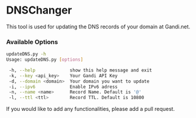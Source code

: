 # DNSChanger

This tool is used for updating the DNS records of your domain at Gandi.net.

### Available Options

```bash
updateDNS.py -h
Usage: updateDNS.py [options]

 -h, --help             show this help message and exit
 -k, --key <api_key>    Your Gandi API Key
 -d, --domain <domain>  Your domain you want to update
 -i, --ipv6             Enable IPv6 adress
 -n, --name <name>      Record Name. Default is '@'
 -l, --ttl <ttl>        Record TTL. Default is 10800
```
 
If you would like to add any functionalities, please add a pull request.
